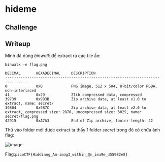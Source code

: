 # **hideme**
## **Challenge**

## **Writeup**
Mình đã dùng *binwalk* để extract ra các file ẩn:
```
binwalk -e flag.png 

DECIMAL       HEXADECIMAL     DESCRIPTION
--------------------------------------------------------------------------------
0             0x0             PNG image, 512 x 504, 8-bit/color RGBA, non-interlaced
41            0x29            Zlib compressed data, compressed
39739         0x9B3B          Zip archive data, at least v1.0 to extract, name: secret/
39804         0x9B7C          Zip archive data, at least v2.0 to extract, compressed size: 2876, uncompressed size: 3029, name: secret/flag.png
42915         0xA7A3          End of Zip archive, footer length: 22

```

Thử vào folder mới được extract ta thấy 1 folder *secret* trong đó có chứa ảnh flag:

![image](https://user-images.githubusercontent.com/42516564/228841806-1b9686c3-e80a-43ee-aeaa-d6e3bfd67daa.png)

Flag:`picoCTF{Hiddinng_An-imag3_within_@n_ima9e_d55982e8}`
